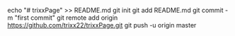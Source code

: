 echo "# trixxPage" >> README.md
git init
git add README.md
git commit -m "first commit"
git remote add origin https://github.com/trixx22/trixxPage.git
git push -u origin master
